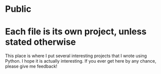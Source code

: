 # Public
# Each file is its own project, unless stated otherwise 
This place is where I put several interesting projects that I wrote using Python. I hope it is actually interesting. 
If you ever get here by any chance, please give me feedback!
